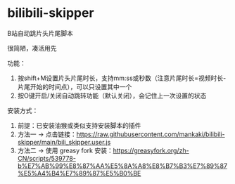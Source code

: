 # bilibili-skipper
B站自动跳片头片尾脚本

很简陋，凑活用先

功能：
1. 按shift+M设置片头片尾时长，支持mm:ss或秒数（注意片尾时长=视频时长-片尾开始的时间点），可以只设置其中一个
2. 按O键开启/关闭自动跳转功能（默认关闭），会记住上一次设置的状态

安装方式：
1. 前提：已安装油猴或类似支持安装脚本的插件
2. 方法一 → 点击链接：https://raw.githubusercontent.com/mankaki/bilibili-skipper/main/bili_skipper.user.js
3. 方法二 → 使用 greasy fork 安装：https://greasyfork.org/zh-CN/scripts/539778-b%E7%AB%99%E8%87%AA%E5%8A%A8%E8%B7%B3%E7%89%87%E5%A4%B4%E7%89%87%E5%B0%BE
